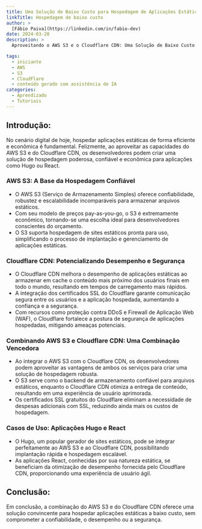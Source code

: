 ```yaml
---
title: Uma Solução de Baixo Custo para Hospedagem de Aplicações Estáticas
linkTitle: Hospedagem de baixo custo
author: >
  [Fábio Paiva](https://linkedin.com/in/fabio-dev)
date: 2024-03-28
description: >
  Aproveitando o AWS S3 e o Cloudflare CDN: Uma Solução de Baixo Custo para Hospedagem de Aplicações Estáticas.

tags: 
  - iniciante
  - AWS
  - S3
  - CloudFlare
  - conteúdo gerado com assistência de IA
categories:
  - Aprendizado
  - Tutoriais
---
```


## Introdução:
No cenário digital de hoje, hospedar aplicações estáticas de forma eficiente e econômica é fundamental. Felizmente, ao aproveitar as capacidades do AWS S3 e do Cloudflare CDN, os desenvolvedores podem criar uma solução de hospedagem poderosa, confiável e econômica para aplicações como Hugo ou React.

### AWS S3: A Base da Hospedagem Confiável
- O AWS S3 (Serviço de Armazenamento Simples) oferece confiabilidade, robustez e escalabilidade incomparáveis para armazenar arquivos estáticos.
- Com seu modelo de preços pay-as-you-go, o S3 é extremamente econômico, tornando-se uma escolha ideal para desenvolvedores conscientes do orçamento.
- O S3 suporta hospedagem de sites estáticos pronta para uso, simplificando o processo de implantação e gerenciamento de aplicações estáticas.

### Cloudflare CDN: Potencializando Desempenho e Segurança
- O Cloudflare CDN melhora o desempenho de aplicações estáticas ao armazenar em cache o conteúdo mais próximo dos usuários finais em todo o mundo, resultando em tempos de carregamento mais rápidos.
- A integração dos certificados SSL do Cloudflare garante comunicação segura entre os usuários e a aplicação hospedada, aumentando a confiança e a segurança.
- Com recursos como proteção contra DDoS e Firewall de Aplicação Web (WAF), o Cloudflare fortalece a postura de segurança de aplicações hospedadas, mitigando ameaças potenciais.

### Combinando AWS S3 e Cloudflare CDN: Uma Combinação Vencedora
- Ao integrar o AWS S3 com o Cloudflare CDN, os desenvolvedores podem aproveitar as vantagens de ambos os serviços para criar uma solução de hospedagem robusta.
- O S3 serve como o backend de armazenamento confiável para arquivos estáticos, enquanto o Cloudflare CDN otimiza a entrega de conteúdo, resultando em uma experiência de usuário aprimorada.
- Os certificados SSL gratuitos do Cloudflare eliminam a necessidade de despesas adicionais com SSL, reduzindo ainda mais os custos de hospedagem.

### Casos de Uso: Aplicações Hugo e React
- O Hugo, um popular gerador de sites estáticos, pode se integrar perfeitamente ao AWS S3 e ao Cloudflare CDN, possibilitando implantação rápida e hospedagem escalável.
- As aplicações React, conhecidas por sua natureza estática, se beneficiam da otimização de desempenho fornecida pelo Cloudflare CDN, proporcionando uma experiência de usuário ágil.

## Conclusão:
Em conclusão, a combinação do AWS S3 e do Cloudflare CDN oferece uma solução convincente para hospedar aplicações estáticas a baixo custo, sem comprometer a confiabilidade, o desempenho ou a segurança.

